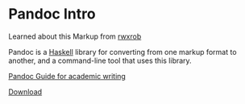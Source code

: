 # Pandoc Intro

Learned about this Markup from [rwxrob](https://twitch.tv/rwxrob)

Pandoc is a [Haskell](https://www.haskell.org/) library for converting from one markup format to another, and a command-line tool that uses this library.

[Pandoc Guide for academic writing](https://programminghistorian.org/en/lessons/sustainable-authorship-in-plain-text-using-pandoc-and-markdown)

[Download](https://pandoc.org/installing.html)
